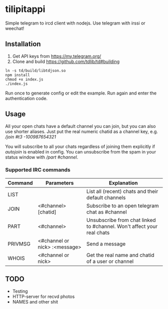 # tilipitappi

Simple telegram to ircd client with nodejs. Use telegram with irssi or weechat!

## Installation
1. Get API keys from https://my.telegram.org/
2. Clone and build https://github.com/tdlib/td#building
```
ln -s td/build/libtdjson.so
npm install
chmod +x index.js
./index.js
```
Run once to generate config or edit the example. Run again and enter the authentication code.

## Usage

All your open chats have a default channel you can join, but you can also use shorter aliases. Just put the real numeric chatid as a channel key, e.g. */join #t3 -100987654321*

You will subscribe to all your chats regardless of joining them explicitly if *autojoin* is enabled in config. You can unsubscribe from the spam in your status window with */part #channel*.

### Supported IRC commands
Command | Parameters | Explanation
--- | --- | ---
LIST | | List all (recent) chats and their default channels
JOIN | <#channel> [chatid] | Subscribe to an open telegram chat as #channel |
PART | <#channel> | Unsubscribe from chat linked to #channel. Won't affect your real chats |
PRIVMSG | <#channel or nick> :\<message\> | Send a message
WHOIS | <#channel or nick> | Get the real name and chatid of a user or channel

## TODO
* Testing
* HTTP-server for recvd photos
* NAMES and other shit